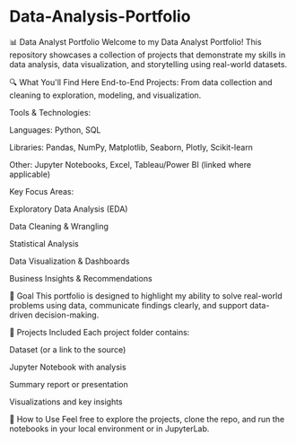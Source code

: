 # Data-Analysis-Portfolio
📊 Data Analyst Portfolio
Welcome to my Data Analyst Portfolio! This repository showcases a collection of projects that demonstrate my skills in data analysis, data visualization, and storytelling using real-world datasets.

🔍 What You'll Find Here
End-to-End Projects: From data collection and cleaning to exploration, modeling, and visualization.

Tools & Technologies:

Languages: Python, SQL

Libraries: Pandas, NumPy, Matplotlib, Seaborn, Plotly, Scikit-learn

Other: Jupyter Notebooks, Excel, Tableau/Power BI (linked where applicable)

Key Focus Areas:

Exploratory Data Analysis (EDA)

Data Cleaning & Wrangling

Statistical Analysis

Data Visualization & Dashboards

Business Insights & Recommendations

🧠 Goal
This portfolio is designed to highlight my ability to solve real-world problems using data, communicate findings clearly, and support data-driven decision-making.

📁 Projects Included
Each project folder contains:

Dataset (or a link to the source)

Jupyter Notebook with analysis

Summary report or presentation

Visualizations and key insights

🚀 How to Use
Feel free to explore the projects, clone the repo, and run the notebooks in your local environment or in JupyterLab.
